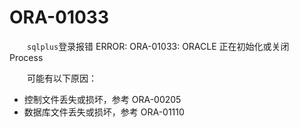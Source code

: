 # ORA-01033

　　​`sqlplus`​登录报错 ERROR: ORA-01033: ORACLE 正在初始化或关闭 Process

　　可能有以下原因：

* 控制文件丢失或损坏，参考 ORA-00205
* 数据库文件丢失或损坏，参考 ORA-01110

　　‍
